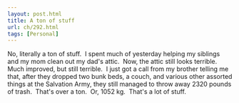 ```yaml
---
layout: post.html
title: A ton of stuff
url: ch/292.html
tags: [Personal]
---
```

No, literally a ton of stuff.  I spent much of yesterday helping my siblings and my mom clean out my dad's attic.  Now, the attic still looks terrible.  Much improved, but still terrible.  I just got a call from my brother telling me that, after they dropped two bunk beds, a couch, and various other assorted things at the Salvation Army, they still managed to throw away 2320 pounds of trash.  That's over a ton.  Or, 1052 kg.  That's a lot of stuff.
